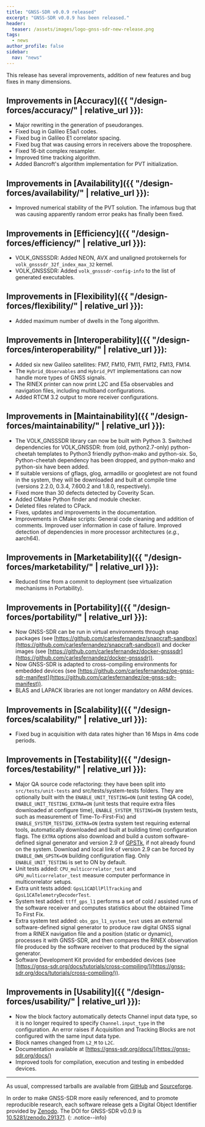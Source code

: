 ```yaml
---
title: "GNSS-SDR v0.0.9 released"
excerpt: "GNSS-SDR v0.0.9 has been released."
header:
  teaser: /assets/images/logo-gnss-sdr-new-release.png
tags:
  - news
author_profile: false
sidebar:
  nav: "news"
---
```


This release has several improvements, addition of new features and bug fixes in many dimensions.


## Improvements in [Accuracy]({{ "/design-forces/accuracy/" | relative_url }}):

 * Major rewriting in the generation of pseudoranges.
 * Fixed bug in Galileo E5a/I codes.
 * Fixed bug in Galileo E1 correlator spacing.
 * Fixed bug that was causing errors in receivers above the troposphere.
 * Fixed 16-bit complex resampler.
 * Improved time tracking algorithm.
 * Added Bancroft's algorithm implementation for PVT initialization.


## Improvements in [Availability]({{ "/design-forces/availability/" | relative_url }}):

 * Improved numerical stability of the PVT solution. The infamous bug that was causing apparently random error peaks has finally been fixed.


## Improvements in [Efficiency]({{ "/design-forces/efficiency/" | relative_url }}):

 * VOLK_GNSSSDR: Added NEON, AVX and unaligned protokernels for `volk_gnsssdr_32f_index_max_32` kernel.
 * VOLK_GNSSSDR: Added `volk_gnsssdr-config-info` to the list of generated executables.


## Improvements in [Flexibility]({{ "/design-forces/flexibility/" | relative_url }}):

 * Added maximum number of dwells in the Tong algorithm.


## Improvements in [Interoperability]({{ "/design-forces/interoperability/" | relative_url }}):

 * Added six new Galileo satellites:  FM7, FM10, FM11, FM12, FM13, FM14.
 * The `Hybrid_Observables` and `Hybrid_PVT` implementations can now handle more types of GNSS signals.
 * The RINEX printer can now print L2C and E5a observables and navigation files, including multiband configurations.
 * Added RTCM 3.2 output to more receiver configurations.


## Improvements in [Maintainability]({{ "/design-forces/maintainability/" | relative_url }}):

 * The VOLK_GNSSSDR library can now be built with Python 3. Switched dependencies for VOLK_GNSSDR: from (old, python2.7-only) python-cheetah templates to Python3 friendly python-mako and python-six. So, Python-cheetah dependency has been dropped, and python-mako and python-six have been added.
 * If suitable versions of gflags, glog, armadillo or googletest are not found in the system, they will be downloaded and built at compile time (versions 2.2.0, 0.3.4, 7.600.2 and 1.8.0, respectively).   
 * Fixed more than 30 defects detected by Coverity Scan.
 * Added CMake Python finder and module checker.
 * Deleted files related to CPack.
 * Fixes, updates and improvements in the documentation.
 * Improvements in CMake scripts: General code cleaning and addition of comments. Improved user information in case of failure. Improved detection of dependencies in more processor architectures (*e.g.*, aarch64).


## Improvements in [Marketability]({{ "/design-forces/marketability/" | relative_url }}):

 * Reduced time from a commit to deployment (see virtualization mechanisms in Portability).


## Improvements in [Portability]({{ "/design-forces/portability/" | relative_url }}):

 * Now GNSS-SDR can be run in virtual environments through snap packages (see [https://github.com/carlesfernandez/snapcraft-sandbox](https://github.com/carlesfernandez/snapcraft-sandbox)) and docker images (see [https://github.com/carlesfernandez/docker-gnsssdr](https://github.com/carlesfernandez/docker-gnsssdr)).
 * Now GNSS-SDR is adapted to cross-compiling environments for embedded devices (see [https://github.com/carlesfernandez/oe-gnss-sdr-manifest](https://github.com/carlesfernandez/oe-gnss-sdr-manifest)).
 * BLAS and LAPACK libraries are not longer mandatory on ARM devices.


## Improvements in [Scalability]({{ "/design-forces/scalability/" | relative_url }}):

 * Fixed bug in acquisition with data rates higher than 16 Msps in 4ms code periods.


## Improvements in [Testability]({{ "/design-forces/testability/" | relative_url }}):

 * Major QA source code refactoring: they have been split into `src/tests/unit-tests` and  src/tests/system-tests folders. They are optionally built with the `ENABLE_UNIT_TESTING=ON` (unit testing QA code), `ENABLE_UNIT_TESTING_EXTRA=ON` (unit tests that require extra files downloaded at configure time), `ENABLE_SYSTEM_TESTING=ON` (system tests, such as measurement of Time-To-First-Fix) and `ENABLE_SYSTEM_TESTING_EXTRA=ON` (extra system test requiring external tools, automatically  downloaded and built at building time) configuration flags. The `EXTRA` options also download and build a custom software-defined signal generator and version 2.9 of [GPSTk](https://github.com/SGL-UT/GPSTk/), if not already found on the system. Download and local link of version 2.9 can be forced by `ENABLE_OWN_GPSTK=ON` building configuration flag. Only `ENABLE_UNIT_TESTING` is set to ON by default.
 * Unit tests added: `CPU_multicorrelator_test` and `GPU_multicorrelator_test` measure computer performance in multicorrelator setups.
 * Extra unit tests added: `GpsL1CADllPllTracking` and `GpsL1CATelemetryDecoderTest`.
 * System test added: `ttff_gps_l1` performs a set of cold / assisted runs of the software receiver and computes statistics about the obtained Time To First Fix.
 * Extra system test added: `obs_gps_l1_system_test` uses an external software-defined signal generator to produce raw digital GNSS signal from a RINEX navigation file and a position (static or dynamic), processes it with GNSS-SDR, and then compares the RINEX observation file produced by the software receiver to that produced by the signal generator.
 * Software Development Kit provided for embedded devices (see [https://gnss-sdr.org/docs/tutorials/cross-compiling/](https://gnss-sdr.org/docs/tutorials/cross-compiling/)).


## Improvements in [Usability]({{ "/design-forces/usability/" | relative_url }}):

 * Now the block factory automatically detects Channel input data type, so it is no longer required to specify `Channel.input_type` in the configuration. An error raises if Acquisition and Tracking Blocks are not configured with the same input data type.
 * Block names changed from `L2_M` to `L2C`.
 * Documentation available at [https://gnss-sdr.org/docs/](https://gnss-sdr.org/docs/)
 * Improved tools for compilation, execution and testing in embedded devices.


-----


As usual, compressed tarballs are available from [GitHub](https://github.com/gnss-sdr/gnss-sdr/releases/tag/v0.0.9) and [Sourceforge](https://sourceforge.net/projects/gnss-sdr/).

<a href="https://doi.org/10.5281/zenodo.291371" ><i class="ai ai-fw ai-doi ai-lg" aria-hidden="true"></i></a>In order to make GNSS-SDR more easily referenced, and to promote reproducible research, each software release gets a Digital Object Identifier provided by [Zenodo](https://help.zenodo.org/faq/). The DOI for GNSS-SDR v0.0.9 is [10.5281/zenodo.291371](https://doi.org/10.5281/zenodo.291371).
{: .notice--info}
